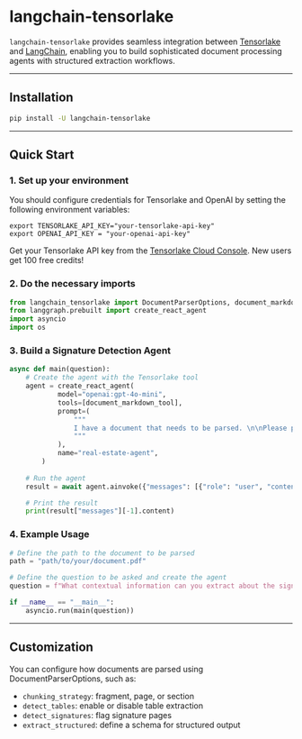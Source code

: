 # langchain-tensorlake

`langchain-tensorlake` provides seamless integration between [Tensorlake](https://tensorlake.ai) and [LangChain](https://langchain.com), enabling you to build sophisticated document processing agents with structured extraction workflows.

---

## Installation

```bash
pip install -U langchain-tensorlake
```

---

## Quick Start

### 1. Set up your environment

You should configure credentials for Tensorlake and OpenAI by setting the following environment variables:
```
export TENSORLAKE_API_KEY="your-tensorlake-api-key"
export OPENAI_API_KEY = "your-openai-api-key"
```

Get your Tensorlake API key from the [Tensorlake Cloud Console](https://cloud.tensorlake.ai/). New users get 100 free credits!

### 2. Do the necessary imports

```python
from langchain_tensorlake import DocumentParserOptions, document_markdown_tool
from langgraph.prebuilt import create_react_agent
import asyncio
import os
```

### 3. Build a Signature Detection Agent

```python
async def main(question):
    # Create the agent with the Tensorlake tool
    agent = create_react_agent(
            model="openai:gpt-4o-mini",
            tools=[document_markdown_tool],
            prompt=(
                """
                I have a document that needs to be parsed. \n\nPlease parse this document and answer the question about it.
                """
            ),
            name="real-estate-agent",
        )
    
    # Run the agent
    result = await agent.ainvoke({"messages": [{"role": "user", "content": question}]})

    # Print the result
    print(result["messages"][-1].content)
```

### 4. Example Usage

```python
# Define the path to the document to be parsed
path = "path/to/your/document.pdf"

# Define the question to be asked and create the agent
question = f"What contextual information can you extract about the signatures in my document found at {path}?"

if __name__ == "__main__":
    asyncio.run(main(question))
```

---

## Customization

You can configure how documents are parsed using DocumentParserOptions, such as:
- `chunking_strategy`: fragment, page, or section
- `detect_tables`: enable or disable table extraction
- `detect_signatures`: flag signature pages 
- `extract_structured`: define a schema for structured output
